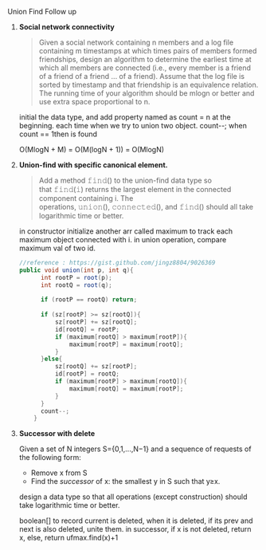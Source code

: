 Union Find Follow up

1. **Social network connectivity**

   > Given a social network containing n members and a log file containing m timestamps at which times pairs of members formed friendships, design an algorithm to determine the earliest time at which all members are connected (i.e., every member is a friend of a friend of a friend ... of a friend). Assume that the log file is sorted by timestamp and that friendship is an equivalence relation. The running time of your algorithm should be mlogn or better and use extra space proportional to n.

   initial the data type, and add property named as count  = n at the beginning. each time when we try to union two object. count--; when count == 1then is found

   O(MlogN + M) = O(M(logN + 1)) = O(MlogN)

2. **Union-find with specific canonical element.**

   > Add a method 𝚏𝚒𝚗𝚍() to the union-find data type so that 𝚏𝚒𝚗𝚍(𝚒) returns the largest element in the connected component containing i. The operations, 𝚞𝚗𝚒𝚘𝚗(), 𝚌𝚘𝚗𝚗𝚎𝚌𝚝𝚎𝚍(), and 𝚏𝚒𝚗𝚍() should all take logarithmic time or better.

   in constructor initialize another arr called maximum to track each maximum object connected with i. in union operation, compare maximum val of two id.

   ```java
   //reference : https://gist.github.com/jingz8804/9026369
   public void union(int p, int q){
         int rootP = root(p);
         int rootQ = root(q);
         
         if (rootP == rootQ) return;
         
         if (sz[rootP] >= sz[rootQ]){
             sz[rootP] += sz[rootQ];
             id[rootQ] = rootP;
             if (maximum[rootQ] > maximum[rootP]){
                 maximum[rootP] = maximum[rootQ];
             }
         }else{
             sz[rootQ] += sz[rootP];
             id[rootP] = rootQ;
             if (maximum[rootP] > maximum[rootQ]){
                 maximum[rootQ] = maximum[rootP];
             }
         }
         count--;
       }
   ```

3. **Successor with delete**

   Given a set of N integers S={0,1,...,N−1} and a sequence of requests of the following form:

   - Remove x from S
   - Find the *successor* of x: the smallest y in S such that y≥x.

   design a data type so that all operations (except construction) should take logarithmic time or better.

   boolean[] to record current is deleted, when it is deleted, if its prev and next is also deleted, unite them. in successor, if x is not deleted, return x, else, return ufmax.find(x)+1